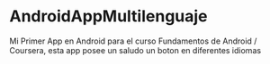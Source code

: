 # AndroidAppMultilenguaje
Mi Primer App en Android para el curso Fundamentos de Android / Coursera, esta app posee un saludo un boton en diferentes idiomas
